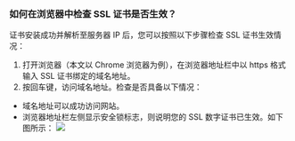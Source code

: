 ### 如何在浏览器中检查 SSL 证书是否生效？

证书安装成功并解析至服务器 IP 后，您可以按照以下步骤检查 SSL 证书生效情况：
1. 打开浏览器（本文以 Chrome 浏览器为例），在浏览器地址栏中以 https 格式输入 SSL 证书绑定的域名地址。
2. 按回车键，访问域名地址。检查是否具备以下情况：
 - 域名地址可以成功访问网站。
 - 浏览器地址栏左侧显示安全锁标志，则说明您的 SSL 数字证书已生效。如下图所示：
![](https://main.qcloudimg.com/raw/ed0719cc04d91b5e7c651fe819a15437.png)
